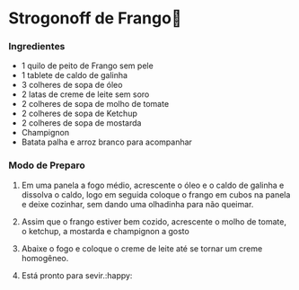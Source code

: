 # Strogonoff de Frango:chicken:

### Ingredientes

* 1 quilo de peito de Frango sem pele
* 1 tablete de caldo de galinha
* 3 colheres de sopa de óleo
* 2 latas de creme de leite sem soro
* 2 colheres de sopa de molho de tomate
* 2 colheres de sopa de Ketchup
* 2 colheres de sopa de mostarda
* Champignon
* Batata palha e arroz branco para acompanhar

### Modo de Preparo

1. Em uma panela a fogo médio, acrescente o óleo e o caldo de galinha e dissolva o caldo, logo em seguida coloque o frango em cubos na panela e deixe cozinhar, sem dando uma olhadinha para não queimar.

2. Assim que o frango estiver bem cozido, acrescente o molho de tomate, o ketchup, a mostarda e champignon a gosto

3. Abaixe o fogo e coloque o creme de leite até se tornar um creme homogêneo.

4. Está pronto para sevir.:happy:

   






